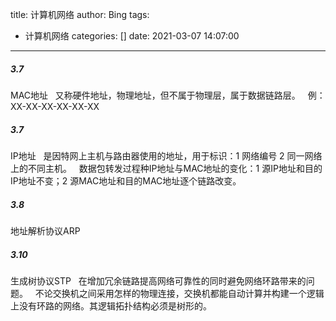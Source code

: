 title: 计算机网络
author: Bing
tags:
  - 计算机网络
categories: []
date: 2021-03-07 14:07:00
---
##### 3.7 
MAC地址  
又称硬件地址，物理地址，但不属于物理层，属于数据链路层。  
例：XX-XX-XX-XX-XX-XX  

##### 3.7  
IP地址  
是因特网上主机与路由器使用的地址，用于标识：1 网络编号 2 同一网络上的不同主机。  
数据包转发过程种IP地址与MAC地址的变化：1 源IP地址和目的IP地址不变；2 源MAC地址和目的MAC地址逐个链路改变。  

##### 3.8
地址解析协议ARP  

##### 3.10
生成树协议STP  
在增加冗余链路提高网络可靠性的同时避免网络环路带来的问题。  
不论交换机之间采用怎样的物理连接，交换机都能自动计算并构建一个逻辑上没有环路的网络。其逻辑拓扑结构必须是树形的。  

